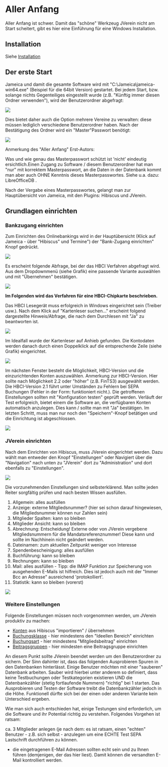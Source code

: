 # Aller Anfang

Aller Anfang ist schwer. Damit das "schöne" Werkzeug JVerein nicht am Start scheitert, gibt es hier eine Einführung für eine Windows Installation.

## Installation

Siehe [Installation](installation.md)

## Der erste Start

Jameica und damit die gesamte Software wird mit "C:\Jameica\jameica-win64.exe" \(Beispiel für die 64bit Version\) gestartet. Bei jedem Start, bzw. solange nichts Gegenteiliges eingestellt wurde \(z.B. "Künftig immer diesen Ordner verwenden"\), wird der Benutzerordner abgefragt:

![](img/aller_anfang_-_erster_start_-_anlegen_des_benutzerordners.png)

Dies bietet daher auch die Option mehrere Vereine zu verwalten: diese müssen lediglich verschiedene Benutzerordner haben. Nach der Bestätigung des Ordner wird ein "Master"Passwort benötigt:

![](img/aller_anfang_-_erster_start_-_passwort_festlegen.png)

Anmerkung des "Aller Anfang" Erst-Autors:

Was und wie genau das Masterpasswort schützt ist 'nicht' eindeutig ersichtlich.Einen Zugang zu Software / diesem Benutzerordner hat man "nur" mit korrektem Masterpasswort, an die Daten in der Datenbank kommt man aber auch OHNE Kenntnis dieses Masterpasswortes. Siehe u.a. dazu: LibreOfficeDB .

Nach der Vergabe eines Masterpasswortes, gelangt man zur Hauptübersicht von Jameica, mit den Plugins: Hibiscus und JVerein.

## Grundlagen einrichten

### Bankzugang einrichten

Zum Einrichten des Onlinebankings wird in der Hauptübersicht \(Klick auf Jameica - über "Hibiscus" und Termine"\) der "Bank-Zugang einrichten" Knopf gedrückt.

![](img/aller_anfang_-_erster_start_-_hauptuebersicht.png)

Es erscheint folgende Abfrage, bei der das HBCI Verfahren abgefragt wird. Aus dem Dropdownmenü \(siehe Grafik\) eine passende Variante auswählen und mit "Übernehmen" bestätigen.

![](img/aller_anfang_-_erster_start_-_hibiscus_-_1_hbci_verfahren.png)

**Im Folgenden wird das Verfahren für eine HBCI-Chipkarte beschrieben.** 

Das HBCI Lesegerät muss erfolgreich in Windows eingerichtet sein \(Treiber usw.\). Nach dem Klick auf "Kartenleser suchen..." erscheint folgend dargestellte Hinweis/Abfrage, die nach dem Durchlesen mit "Ja" zu beantworten ist.

![](img/aller_anfang_-_erster_start_-_hibiscus_-_2_lesegeraet_suchen.png)

Im Idealfall wurde der Kartenleser auf Anhieb gefunden. Die Kontodaten werden danach durch einen Doppelklick auf die entsprechende Zeile \(siehe Grafik\) eingerichtet.

![](img/aller_anfang_-_erster_start_-_hibiscus_-_3_lesegeraet_einrichten.png)

Im nächsten Fenster besteht die Möglichkeit, HBCI-Version und die einzurichtenden Konten auszuwählen. Anmerkung zur HBCI-Version. Hier sollte nach Möglichkeit 2.2 oder "höher" \(z.B. FinTS3\) ausgewählt werden. Die HBCI-Version 2.1 führt unter Umständen zu Fehlern bei SEPA Buchungen \(Fehler in der Form: funktioniert nicht.\). Die getroffenen Einstellungen sollten mit "Konfiguration testen" geprüft werden. Verläuft der Test erfolgreich, bietet einem die Software an, die verfügbaren Konten automatisch anzulegen. Dies kann / sollte man mit "Ja" bestätigen. Im letzten Schritt, muss man nur noch den "Speichern"-Knopf betätigen und die Einrichtung ist abgeschlossen.

![](img/aller_anfang_-_erster_start_-_hibiscus_-_4_lesegeraet_einrichten_teil_2.png)

### JVerein einrichten

Nach dem Einrichten von Hibiscus, muss JVerein eingerichtet werden. Dazu wählt man entweder den Knopf "Einstellungen" oder Navigiert über die "Navigation" nach unten zu "JVerein" dort zu "Administration" und dort ebenfalls zu "Einstellungen".

![](img/aller_anfang_-_erster_start_-_hauptuebersicht_2.png)

Die vorzunehmenden Einstellungen sind selbsterklärend. Man sollte jeden Reiter sorgfältig prüfen und nach besten Wissen ausfüllen.

1. Allgemein: alles ausfüllen
2. Anzeige: externe Mitgliedsnummer? \(hier sei schon darauf hingewiesen, die Mitgliedsnummer können nur Zahlen sein\)
3. Mitglieder Spalten: kann so bleiben
4. Mitglieder Ansicht: kann so bleiben
5. Abrechnung: Entscheidung! Externe oder von JVerein vergebene Mitgliedsnummern für die Mandatsreferenznummer! Diese kann und sollte im Nachhinein nicht geändert werden.
6. Dateinamen: zum aktuellen Zeitpunkt weniger von Interesse
7. Spendenbescheinigung: alles ausfüllen
8. Buchführung: kann so bleiben
9. Rechnungen: kann so bleiben
10. Mail: alles ausfüllen - Tipp: die IMAP Funktion zur Speicherung von ausgehenden E-Mails ist hilfreich. Dies ist jedoch auch mit der "Immer Bcc an Adresse" ausreichend 'protokolliert'.
11. Statistik: kann so bleiben \(vorerst\)


![](img/aller_anfang_-_erster_start_-_jverein_-_1_einstellungen.png)

### Weitere Einstellungen

Folgende Einstellungen müssen noch vorgenommen werden, um JVerein produktiv zu machen:

* [Konten](../allgemeine-funktionen/buchf/konten.md) aus Hibiscus "importieren" / übernehmen
* [Buchungsklasse](../allgemeine-funktionen/administration/admbuchf/buchungsklasse.md) - hier mindestens den "Ideellen Bereich" einrichten
* [Buchungsart](../allgemeine-funktionen/administration/admbuchf/buchungsart.md) - hier mindestens "Mitgliedsbeitrag" einrichten
* [Beitragsgruppen](../allgemeine-funktionen/administration/mitglieder/beitragsgruppen.md) - hier mindesten eine Beitragsgruppe einrichten

An diesem Punkt sollte JVerein beendet werden um den Benutzerordner zu sichern. Der Sinn dahinter ist, dass das folgenden Ausprobieren Spuren in den Datenbanken hinterlässt. Einige Benutzer möchten mit einer "sauberen" Datenbank arbeiten. Sauber wird hierbei unter anderem so definiert, dass keine Testbuchungen oder Testkategorien existieren UND die Datenbankzähler \(stetig fortlaufende Nummern\) "richtig" bei 1 starten. Das Ausprobieren und Testen der Software treibt die Datenbankzähler jedoch in die Höhe. Funktionell dürfte sich bei der einen oder anderen Variante kein Unterschied ergeben.

Wie man sich auch entschieden hat, einige Testungen sind erforderlich, um die Software und ihr Potential richtig zu verstehen. Folgendes Vorgehen ist ratsam:

ca. 3 Mitglieder anlegen \(je nach dem: es ist ratsam, einen "echten" Benutzer - z.B. sich selbst - anzulegen um eine ECHTE Test SEPA Lastschrift durchführen zu können.

* die eingetragenen E-Mail Adressen sollten echt sein und zu Ihnen führen \(demjenigen, der das hier liest\). Damit können die versandten E-Mail kontrolliert werden.

